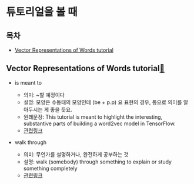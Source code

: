 # 튜토리얼을 볼 때

## 목차
- [Vector Representations of Words tutorial](https://github.com/LucyJeong/awesome-engfordev/blob/master/whenYouSeeTutorial/README.md#Vector-Representations-of-Words-tutorial)



## Vector Representations of Words tutorial[🔗](https://www.tensorflow.org/versions/r0.9/tutorials/word2vec/index.html)
  - is meant to
    - 의미: ~할 예정이다
    - 설명: 모양은 수동태의 모양인데 (be + p.p)
    요 표현의 경우, 통으로 의미를 알아두시는 게 좋을 듯요.
    - 원래문장: This tutorial is meant to highlight the interesting, substantive parts of building a word2vec model in TensorFlow.
    - [관련링크](http://endic.naver.com/enkrIdiom.nhn?sLn=kr&idiomId=3bf99b13a225409aaba4e627ef46358f&query=be+meant+to)

  - walk through
    - 의미: 무언가를 설명하거나, 완전하게 공부하는 것
    - 설명: walk (somebody) through something to explain or study something completely
    - [관련링크](http://idioms.thefreedictionary.com/walk+through)
